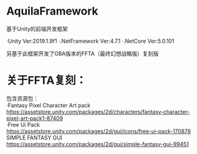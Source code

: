 # AquilaFramework
基于Unity的前端开发框架

·Unity Ver:2019.1.9f1
·.NetFramework Ver:4.7.1
·.NetCore Ver:5.0.101

另基于此框架开发了GBA版本的FFTA（最终幻想战略版）复刻版

# 关于FFTA复刻：
包含资源包：  
·Fantasy Pixel Character Art pack  
	https://assetstore.unity.com/packages/2d/characters/fantasy-character-pixel-art-pack1-87409  
·Free Ui Pack  
	https://assetstore.unity.com/packages/2d/gui/icons/free-ui-pack-170878  
SIMPLE FANTASY GUI  
	https://assetstore.unity.com/packages/2d/gui/simple-fantasy-gui-99451
